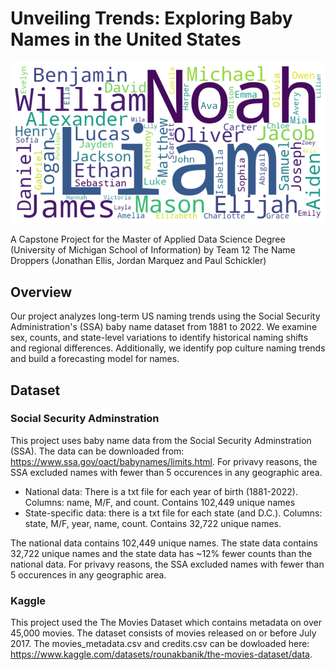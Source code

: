 # Unveiling Trends: Exploring Baby Names in the United States
![Wordcloud of Top Names from Last Decade](Wordcloud.png)

A Capstone Project for the Master of Applied Data Science Degree (University of Michigan School of Information) by Team 12 The Name Droppers (Jonathan Ellis, Jordan Marquez and Paul Schickler)

## Overview
Our project analyzes long-term US naming trends using the Social Security Administration's (SSA) baby name dataset from 1881 to 2022. We examine sex, counts, and state-level variations to identify historical naming shifts and regional differences. Additionally, we identify pop culture naming trends and build a forecasting model for names.

## Dataset

### Social Security Adminstration
This project uses baby name data from the Social Security Adminstration (SSA). The data can be downloaded from: https://www.ssa.gov/oact/babynames/limits.html. For privavy reasons, the SSA excluded names with fewer than 5 occurences in any geographic area. 
- National data: There is a txt file for each year of birth (1881-2022). Columns: name, M/F, and count. Contains 102,449 unique names
- State-specific data: there is a txt file for each state (and D.C.). Columns: state, M/F, year, name, count. Contains 32,722 unique names. 

The national data contains 102,449 unique names. The state data contains 32,722 unique names and the state data has ~12% fewer counts than the national data. For privavy reasons, the SSA excluded names with fewer than 5 occurences in any geographic area. 

### Kaggle
This project used the The Movies Dataset which contains metadata on over 45,000 movies. The dataset consists of movies released on or before July 2017. The movies_metadata.csv and credits.csv can be dowloaded here: https://www.kaggle.com/datasets/rounakbanik/the-movies-dataset/data.     
